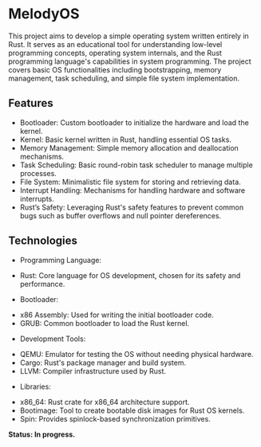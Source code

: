 # MelodyOS
This project aims to develop a simple operating system written entirely in Rust. It serves as an educational tool for understanding low-level programming concepts, operating system internals, and the Rust programming language's capabilities in system programming. The project covers basic OS functionalities including bootstrapping, memory management, task scheduling, and simple file system implementation.
## Features
* Bootloader: Custom bootloader to initialize the hardware and load the kernel.
* Kernel: Basic kernel written in Rust, handling essential OS tasks.
* Memory Management: Simple memory allocation and deallocation mechanisms.
* Task Scheduling: Basic round-robin task scheduler to manage multiple processes.
* File System: Minimalistic file system for storing and retrieving data.
* Interrupt Handling: Mechanisms for handling hardware and software interrupts.
* Rust’s Safety: Leveraging Rust's safety features to prevent common bugs such as buffer overflows and null pointer dereferences.
## Technologies 
* Programming Language:
- Rust: Core language for OS development, chosen for its safety and performance.
  
* Bootloader:
- x86 Assembly: Used for writing the initial bootloader code.
- GRUB: Common bootloader to load the Rust kernel.
  
* Development Tools:
- QEMU: Emulator for testing the OS without needing physical hardware.
- Cargo: Rust's package manager and build system.
- LLVM: Compiler infrastructure used by Rust.
  
* Libraries:
- x86_64: Rust crate for x86_64 architecture support.
- Bootimage: Tool to create bootable disk images for Rust OS kernels.
- Spin: Provides spinlock-based synchronization primitives.

**Status: In progress.**
